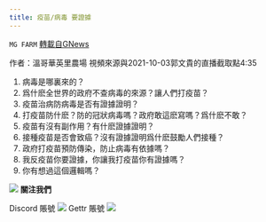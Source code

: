 ```yaml
---
title: 疫苗/病毒 要證據
---
```

`MG FARM` [轉載自GNews](https://gnews.org/zh-hans/1577809/)

作者：溫哥華英里農場
視頻來源與2021-10-03郭文貴的直播截取點4:35
1. 病毒是哪裏來的？
2. 爲什麽全世界的政府不查病毒的來源？讓人們打疫苗？
3. 疫苗治病防病毒是否有證據證明？
4. 打疫苗防什麽？防的冠狀病毒嗎？政府敢這麽寫嗎？爲什麽不敢？
5. 疫苗有沒有副作用？有什麽證據證明？
6. 接種疫苗是否會致癌？沒有證據證明爲什麽鼓勵人們接種？
7. 政府打疫苗預防傳染，防止病毒有依據嗎？
8. 我反疫苗你要證據，你讓我打疫苗你有證據嗎？
9. 你有想過這個邏輯嗎？

![](https://assets.gnews.org/wp-content/uploads/2021/10/FINAL-VERSION-color-2.png)
**關注我們**

Discord 賬號
![](https://assets.gnews.org/wp-content/uploads/2021/10/Discord-QR-CODE.png)
Gettr 賬號
![](https://assets.gnews.org/wp-content/uploads/2021/10/qrcode_2666792_-1.png)

